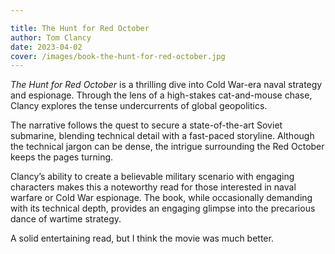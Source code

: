 ```yaml
---

title: The Hunt for Red October
author: Tom Clancy
date: 2023-04-02
cover: /images/book-the-hunt-for-red-october.jpg
---
```


_The Hunt for Red October_ is a thrilling dive into Cold War-era naval strategy and espionage. Through the lens of a high-stakes cat-and-mouse chase, Clancy explores the tense undercurrents of global geopolitics.

The narrative follows the quest to secure a state-of-the-art Soviet submarine, blending technical detail with a fast-paced storyline. Although the technical jargon can be dense, the intrigue surrounding the Red October keeps the pages turning.

Clancy’s ability to create a believable military scenario with engaging characters makes this a noteworthy read for those interested in naval warfare or Cold War espionage. The book, while occasionally demanding with its technical depth, provides an engaging glimpse into the precarious dance of wartime strategy.

A solid entertaining read, but I think the movie was much better.